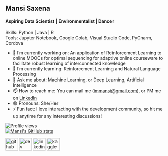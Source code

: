 ## Mansi Saxena
#### Aspiring Data Scientist | Environmentalist | Dancer

Skills: Python | Java | R </br>
Tools: Jupyter Notebook, Google Colab, Visual Studio Code, PyCharm, Cordova

- 🔭 I’m currently working on: An application of Reinforcement Learning to online MOOCs for optimal sequencing for adaptive online courseware to facilitate
robust learning of interconnected knowledge
- 🌱 I’m currently learning: Reinforcement Learning and Natural Language Processing
- 💬 Ask me about: Machine Learning, or Deep Learning, Artificial Intelligence
- 📫 How to reach me: You can mail me (immansi@gmail.com), or PM me on [LinkedIn](https://www.linkedin.com/in/mansi-saxena-084b681a2/) 
- 😄 Pronouns: She/Her
- ⚡ Fun fact: I love interacting with the development community, so hit me up anytime for any interesting discussions!

  
![Profile views](https://gpvc.arturio.dev/saxenamansi)  
[![Mansi's GitHub stats](https://github-readme-stats.vercel.app/api?username=saxenamansi)](https://github.com/anuraghazra/github-readme-stats)

[<img src='https://cdn.jsdelivr.net/npm/simple-icons@3.0.1/icons/github.svg' alt='github' height='40'>](https://github.com/saxenamansi)  [<img src='https://cdn.jsdelivr.net/npm/simple-icons@3.0.1/icons/dev-dot-to.svg' alt='dev' height='40'>](https://dev.to/saxenamansi)  [<img src='https://cdn.jsdelivr.net/npm/simple-icons@3.0.1/icons/linkedin.svg' alt='linkedin' height='40'>](https://www.linkedin.com/in/MansiSaxena/)  [<img src='https://cdn.jsdelivr.net/npm/simple-icons@3.0.1/icons/kaggle.svg' alt='kaggle' height='40'>](https://www.kaggle.com/mansisaxena) 
